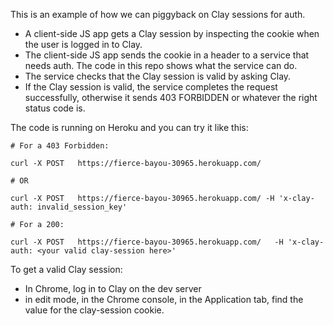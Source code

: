 This is an example of how we can piggyback on Clay sessions for auth. 

- A client-side JS app gets a Clay session by inspecting the cookie when the user is logged in to Clay.
- The client-side JS app sends the cookie in a header to a service that needs auth. The code in this repo shows what the service can do.
- The service checks that the Clay session is valid by asking Clay.
- If the Clay session is valid, the service completes the request successfully, otherwise it sends 403 FORBIDDEN or whatever the right status code is.

The code is running on Heroku and you can try it like this:

```
# For a 403 Forbidden:

curl -X POST   https://fierce-bayou-30965.herokuapp.com/

# OR

curl -X POST   https://fierce-bayou-30965.herokuapp.com/ -H 'x-clay-auth: invalid_session_key' 

# For a 200:

curl -X POST   https://fierce-bayou-30965.herokuapp.com/   -H 'x-clay-auth: <your valid clay-session here>' 

```

To get a valid Clay session:

- In Chrome, log in to Clay on the dev server
- in edit mode, in the Chrome console, in the Application tab, find the value for the clay-session cookie.
